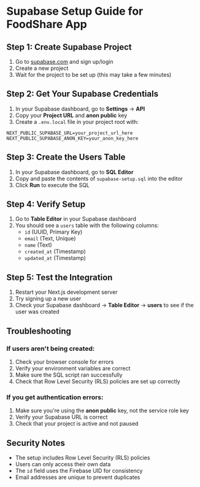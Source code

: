 # Supabase Setup Guide for FoodShare App

## Step 1: Create Supabase Project

1. Go to [supabase.com](https://supabase.com) and sign up/login
2. Create a new project
3. Wait for the project to be set up (this may take a few minutes)

## Step 2: Get Your Supabase Credentials

1. In your Supabase dashboard, go to **Settings** → **API**
2. Copy your **Project URL** and **anon public** key
3. Create a `.env.local` file in your project root with:

```env
NEXT_PUBLIC_SUPABASE_URL=your_project_url_here
NEXT_PUBLIC_SUPABASE_ANON_KEY=your_anon_key_here
```

## Step 3: Create the Users Table

1. In your Supabase dashboard, go to **SQL Editor**
2. Copy and paste the contents of `supabase-setup.sql` into the editor
3. Click **Run** to execute the SQL

## Step 4: Verify Setup

1. Go to **Table Editor** in your Supabase dashboard
2. You should see a `users` table with the following columns:
   - `id` (UUID, Primary Key)
   - `email` (Text, Unique)
   - `name` (Text)
   - `created_at` (Timestamp)
   - `updated_at` (Timestamp)

## Step 5: Test the Integration

1. Restart your Next.js development server
2. Try signing up a new user
3. Check your Supabase dashboard → **Table Editor** → **users** to see if the user was created

## Troubleshooting

### If users aren't being created:
1. Check your browser console for errors
2. Verify your environment variables are correct
3. Make sure the SQL script ran successfully
4. Check that Row Level Security (RLS) policies are set up correctly

### If you get authentication errors:
1. Make sure you're using the **anon public** key, not the service role key
2. Verify your Supabase URL is correct
3. Check that your project is active and not paused

## Security Notes

- The setup includes Row Level Security (RLS) policies
- Users can only access their own data
- The `id` field uses the Firebase UID for consistency
- Email addresses are unique to prevent duplicates
